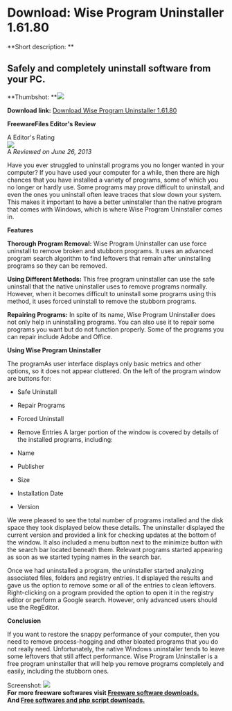 # Download: Wise Program Uninstaller 1.61.80

**Short description: **

## Safely and completely uninstall software from your PC.

  
**Thumbshot: **![](http://www.freewarefiles.com/screenshot/wiseprgrmunstllr_md.jpg)   
  
**Download link:** [Download Wise Program Uninstaller 1.61.80](http://freesoftwares.boysofts.com/Wise-Program-Uninstaller_program_88833.html)  
  

**FreewareFiles Editor's Review**  
  

A Editor's Rating  
![](http://www.freewarefiles.com/images/rating/4.5.gif)  
A _Reviewed on June 26, 2013_  
  
Have you ever struggled to uninstall programs you no longer wanted in your
computer? If you have used your computer for a while, then there are high
chances that you have installed a variety of programs, some of which you no
longer or hardly use. Some programs may prove difficult to uninstall, and even
the ones you uninstall often leave traces that slow down your system. This
makes it important to have a better uninstaller than the native program that
comes with Windows, which is where Wise Program Uninstaller comes in.

**Features**

**Thorough Program Removal:** Wise Program Uninstaller can use force uninstall to remove broken and stubborn programs. It uses an advanced program search algorithm to find leftovers that remain after uninstalling programs so they can be removed.

**Using Different Methods:** This free program uninstaller can use the safe uninstall that the native uninstaller uses to remove programs normally. However, when it becomes difficult to uninstall some programs using this method, it uses forced uninstall to remove the stubborn programs.

**Repairing Programs:** In spite of its name, Wise Program Uninstaller does not only help in uninstalling programs. You can also use it to repair some programs you want but do not function properly. Some of the programs you can repair include Adobe and Office.

**Using Wise Program Uninstaller**

The programAs user interface displays only basic metrics and other options, so
it does not appear cluttered. On the left of the program window are buttons
for:

  * Safe Uninstall 
  * Repair Programs 
  * Forced Uninstall 
  * Remove Entries 
A larger portion of the window is covered by details of the installed
programs, including:

  * Name 
  * Publisher 
  * Size 
  * Installation Date 
  * Version 

We were pleased to see the total number of programs installed and the disk
space they took displayed below these details. The uninstaller displayed the
current version and provided a link for checking updates at the bottom of the
window. It also included a menu button next to the minimize button with the
search bar located beneath them. Relevant programs started appearing as soon
as we started typing names in the search bar.

Once we had uninstalled a program, the uninstaller started analyzing
associated files, folders and registry entries. It displayed the results and
gave us the option to remove some or all of the entries to clean leftovers.
Right-clicking on a program provided the option to open it in the registry
editor or perform a Google search. However, only advanced users should use the
RegEditor.

**Conclusion**

If you want to restore the snappy performance of your computer, then you need
to remove process-hogging and other bloated programs that you do not really
need. Unfortunately, the native Windows uninstaller tends to leave some
leftovers that still affect performance. Wise Program Uninstaller is a free
program uninstaller that will help you remove programs completely and easily,
including the stubborn ones.

  
  
Screenshot: ![](http://www.freewarefiles.com/screenshot/wiseprgrmunstllr.jpg)  
**For more freeware softwares visit [Freeware software downloads.](http://freesoftwares.boysofts.com/)**   
**And [Free softwares and php script downloads.](http://www.boysofts.com/)**


